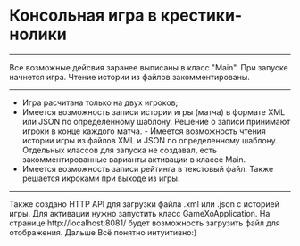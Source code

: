 # Консольная игра в крестики-нолики

___
Все возможные дейсвия заранее выписаны в класс "Main". При запуске начнется игра. Чтение истории из файлов закомментированы.

---
- Игра расчитана только на двух игроков;                                                                               
- Имеется возможность записи истории игры (матча) в формате XML или JSON по определенному шаблону. Решение о записи принимают игроки в конце каждого матча. - Имеется возможность чтения истории игры из файлов XML и JSON по определенному шаблону. Отдельных классов для запуска не создавал, есть закомментированные варианты активации в классе Main.                                                                     
- Имеется возможность записи рейтинга в текстовый файл. Также решается икроками при выходе из игры.       
                                                            
--- 
Также создано HTTP API для загрузки файла .xml или .json с историей игры. Для активации нужно запустить класс GameXoApplication. На странице http://localhost:8081/ будет возможность загрузить файл для отображения. Дальше Всё понятно интуитивно:)

